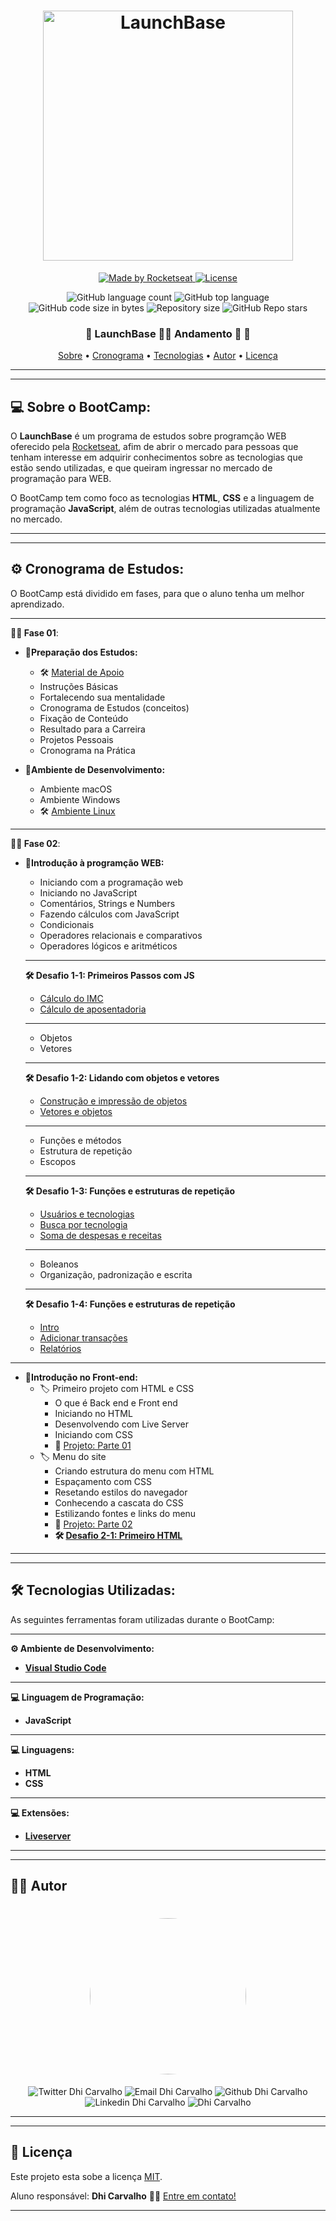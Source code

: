 <h1 align="center">
    <img alt="LaunchBase" src="https://storage.googleapis.com/golden-wind/bootcamp-launchbase/logo.png" width="400px" />
</h1>
<p align="center">
<a href="https://rocketseat.com.br">
    <img alt="Made by Rocketseat" src="https://img.shields.io/badge/made%20by-Rocketseat-%23F8952D">
  </a>

  <a href="LICENSE" >
    <img alt="License" src="https://img.shields.io/badge/license-MIT-%23F8952D">
  </a>
</p>
<p align="center">
  <img alt="GitHub language count" src="https://img.shields.io/github/languages/count/Dhi-Carvalho/LaunchBase?style=plastic">

  <img alt="GitHub top language" src="https://img.shields.io/github/languages/top/Dhi-Carvalho/LaunchBase?style=plastic">

  <img alt="GitHub code size in bytes" src="https://img.shields.io/github/languages/code-size/Dhi-Carvalho/LaunchBase?style=plastic">

  <img alt="Repository size" src="https://img.shields.io/github/repo-size/Dhi-Carvalho/LaunchBase?style=plastic">
    
  <img alt="GitHub Repo stars" src="https://img.shields.io/github/stars/Dhi-Carvalho/LaunchBase?style=plastic">

</p>

<h3 align="center"> 
	🚧  LaunchBase 👨‍🎓 Andamento 🚀 🚧
</h3>

<p align="center">
 <a href="#-sobre-o-BootCamp">Sobre</a> •
 <a href="#-Cronagrama-de-Estudos ">Cronograma</a> •
 <a href="#-tecnologias">Tecnologias</a> •  
 <a href="#-autor">Autor</a> • 
 <a href="#user-content--licença">Licença</a>
</p>

---
---

## 💻 Sobre o BootCamp:

O **LaunchBase** é um programa de estudos sobre programção WEB oferecido pela [Rocketseat](https:rocketseat.com.br), afim de abrir o mercado para pessoas que tenham interesse em adquirir conhecimentos sobre as tecnologias que estão sendo utilizadas, e que queiram ingressar no mercado de programação para WEB.

O BootCamp tem como foco as tecnologias **HTML**, **CSS** e a linguagem de programação **JavaScript**, além de outras tecnologias utilizadas atualmente no mercado. 

---
---

## ⚙️ Cronograma de Estudos:

O BootCamp está dividido em fases, para que o aluno tenha um melhor aprendizado.

---
**👨‍🚀 Fase 01**:
  - **📑Preparação dos Estudos:**
    - 🛠️ [Material de Apoio](https://www.notion.so/Material-de-Apoio-f6c1ffcce1044a66a7da6e73459a6363)
    - Instruções Básicas
    - Fortalecendo sua mentalidade
    - Cronograma de Estudos (conceitos)
    - Fixação de Conteúdo
    - Resultado para a Carreira
    - Projetos Pessoais
    - Cronograma na Prática

  - **📑Ambiente de Desenvolvimento:**
    - Ambiente macOS
    - Ambiente Windows
    - 🛠️ [Ambiente Linux](https://xesque.rocketseat.dev/platform/1573473115506.pdf)

---
**👨‍🚀 Fase 02**:
  - **📑Introdução à programção WEB:**
    - Iniciando com a programação web
    - Iniciando no JavaScript
    - Comentários, Strings e Numbers
    - Fazendo cálculos com JavaScript
    - Condicionais
    - Operadores relacionais e comparativos
    - Operadores lógicos e aritméticos
    ---
  
    **🛠️ Desafio 1-1: Primeiros Passos com JS**
    - [Cálculo do IMC](https://github.com/Dhi-Carvalho/LaunchBase/blob/main/Introducao_a_programacao_WEB/Desafio1.1-Primeiros_passos_com_JS/calculo_de_IMC.js)
    - [Cálculo de aposentadoria](https://github.com/Dhi-Carvalho/LaunchBase/blob/main/Introducao_a_programacao_WEB/Desafio1.1-Primeiros_passos_com_JS/calculo_de_aposentadoria.js)
    ---
    - Objetos
    - Vetores
    ---
    **🛠️ Desafio 1-2: Lidando com objetos e vetores**
    - [Construção e impressão de objetos](https://github.com/Dhi-Carvalho/LaunchBase/blob/main/Introducao_a_programacao_WEB/Desafio1.2-Lidando_com_objetos_e_vetores/construcao_impressao_objetos.js)
    - [Vetores e objetos](https://github.com/Dhi-Carvalho/LaunchBase/blob/main/Introducao_a_programacao_WEB/Desafio1.2-Lidando_com_objetos_e_vetores/vetores_objetos.js)
    ---
    - Funções e métodos
    - Estrutura de repetição
    - Escopos
    ---
    **🛠️ Desafio 1-3: Funções e estruturas de repetição**
    - [Usuários e tecnologias](https://github.com/Dhi-Carvalho/LaunchBase/blob/main/Introducao_a_programacao_WEB/Desafio1.3-Funcoes_e_estruturas_de_repeticao/usuarios_e_tecnologias.js)
    - [Busca por tecnologia](https://github.com/Dhi-Carvalho/LaunchBase/blob/main/Introducao_a_programacao_WEB/Desafio1.3-Funcoes_e_estruturas_de_repeticao/busca_por_tecnologia.js)
    - [Soma de despesas e receitas](https://github.com/Dhi-Carvalho/LaunchBase/blob/main/Introducao_a_programacao_WEB/Desafio1.3-Funcoes_e_estruturas_de_repeticao/soma_de_despesas_e_receitas.js)
    ---
    - Boleanos
    - Organização, padronização e escrita
    ---
    **🛠️ Desafio 1-4: Funções e estruturas de repetição**
    - [Intro](https://github.com/Dhi-Carvalho/LaunchBase/blob/main/Introducao_a_programacao_WEB/Desafio1.4-Aplicacao_Operacoes_bancarias/intro.js)
    - [Adicionar transações](https://github.com/Dhi-Carvalho/LaunchBase/blob/main/Introducao_a_programacao_WEB/Desafio1.4-Aplicacao_Operacoes_bancarias/adicionar_transacoes.js)
    - [Relatórios](https://github.com/Dhi-Carvalho/LaunchBase/blob/main/Introducao_a_programacao_WEB/Desafio1.4-Aplicacao_Operacoes_bancarias/relatorios.js)

---
  - **📑Introdução no Front-end:**
    - 🏷️ Primeiro projeto com HTML e CSS
      - O que é Back end e Front end
      - Iniciando no HTML
      - Desenvolvendo com Live Server
      - Iniciando com CSS
      - 🧗 [Projeto: Parte 01](https://github.com/Dhi-Carvalho/LaunchBase/blob/main/Introducao_no_Front-end/Primeiro_projeto_com_HTML_e_CSS/index.html)
    - 🏷️ Menu do site
      - Criando estrutura do menu com HTML
      - Espaçamento com CSS
      - Resetando estilos do navegador
      - Conhecendo a cascata do CSS
      - Estilizando fontes e links do menu
      - 🧗 [Projeto: Parte 02](https://github.com/Dhi-Carvalho/LaunchBase/tree/main/Introducao_no_Front-end/Menu_do_site/index.html)
      - **🛠️ [Desafio 2-1: Primeiro HTML](https://github.com/Dhi-Carvalho/LaunchBase/tree/main/Introducao_no_Front-end/Desafio2.1-Primeiro_HTML)**

---
---
## 🛠 Tecnologias Utilizadas:

As seguintes ferramentas foram utilizadas durante o BootCamp:

---
**⚙️ Ambiente de Desenvolvimento:**

- **[Visual Studio Code](https://code.visualstudio.com/)**

---
**💻 Linguagem de Programação:**

- **JavaScript**

---
**💻 Linguagens:**

- **HTML**
- **CSS**

---
**💻 Extensões:**
- **[Liveserver](https://www.npmjs.com/package/live-server)**
---
---

## 👨‍🎓 Autor

 <h1 align="center">
    <img style="border-radius: 50%;" src="https://images2.imgbox.com/7c/82/ADR3x8b2_o.jpg" width="250">
</h1>

<p align="center">
<img src="https://img.shields.io/twitter/url?style=social&url=https%3A%2F%2Ftwitter.com%2FDhiCarvalho85" alt="Twitter Dhi Carvalho"/>
<img src="https://img.shields.io/badge/-Gmail-c14438?style=flat-square&logo=Gmail&logoColor=white&link=mailto:dhi.carvalho85@gmail.com" alt="Email Dhi Carvalho"/>
<img src="https://img.shields.io/badge/-Github-000?style=flat-square&logo=Github&logoColor=white&link=https://github.com/Dhi-Carvalho" alt="Github Dhi Carvalho"/>
<img src="https://img.shields.io/badge/-LinkedIn-blue?style=flat-square&logo=Linkedin&logoColor=white&link=https://www.linkedin.com/in/dhi-carvalho/" alt="Linkedin Dhi Carvalho"/>
<img src="https://komarev.com/ghpvc/?username=Dhi-Carvalho" alt="Dhi Carvalho"/>
</p>

---
---

## 📝 Licença

Este projeto esta sobe a licença [MIT](./License).

Aluno responsável: **Dhi Carvalho** 👋🏽 [Entre em contato!](https://www.linkedin.com/in/dhi-carvalho/)

---

